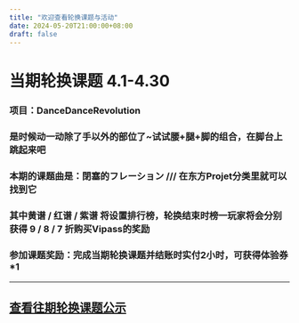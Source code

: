 ```yaml
---
title: "欢迎查看轮换课题与活动"
date: 2024-05-20T21:00:00+08:00
draft: false
---
```

# 当期轮换课题 4.1-4.30
### 项目：DanceDanceRevolution
### 是时候动一动除了手以外的部位了~试试腰+腿+脚的组合，在脚台上跳起来吧
### 本期的课题曲是：閉塞的フレーション /// 在东方Projet分类里就可以找到它
### 其中黄谱 / 红谱 / 紫谱 将设置排行榜，轮换结束时榜一玩家将会分别获得 9 / 8 / 7 折购买Vipass的奖励
### 参加课题奖励：完成当期轮换课题并结账时实付2小时，可获得体验券*1
---
## [查看往期轮换课题公示](https://gugufun.netlify.app/events/rotate_his)